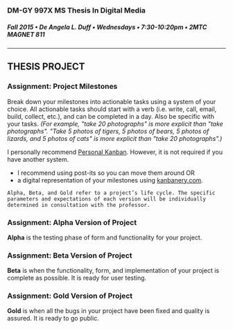 ### DM-GY 997X MS Thesis In Digital Media
##### Fall 2015 • De Angela L. Duff • Wednesdays • 7:30-10:20pm • 2MTC MAGNET 811 

---

## THESIS PROJECT

### Assignment: Project Milestones
Break down your milestones into actionable tasks using a system of your choice. All actionable tasks should start with a verb (i.e. write, call, email, build, collect, etc.), and can be completed in a day. Also be specific with your tasks. *(For example, "take 20 photographs" is more explicit than "take photographs". "Take 5 photos of tigers, 5 photos of bears, 5 photos of lizards, and 5 photos of cats" is more explicit than "take 20 photographs".)*

I personally recommend <a href="http://personalkanban.com" target="_blank">Personal Kanban</a>. However, it is not required if you have another system.
<ul>
<li>I recommend using post-its so you can move them around
OR</li>
<li>a digital representation of your milestones using <a href="http://kanbanery.com" target="_blank">kanbanery.com</a>.</li>
</ul>

    Alpha, Beta, and Gold refer to a project’s life cycle. The specific parameters and expectations of each version will be individually determined in consultation with the professor.

### Assignment: Alpha Version of Project
<strong>Alpha</strong> is the testing phase of form and functionality for your project.

### Assignment: Beta Version of Project
<strong>Beta</strong> is when the functionality, form, and implementation of your project is complete as possible. It is ready for user testing.

### Assignment: Gold Version of Project
<strong>Gold</strong> is when all the bugs in your project have been fixed and quality is assured. It is ready to go public.







